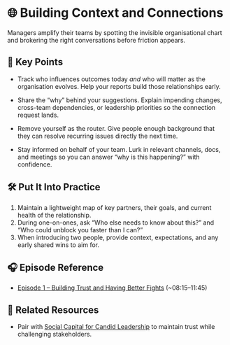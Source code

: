 # 🌐 Building Context and Connections

Managers amplify their teams by spotting the invisible organisational chart and brokering the right conversations before friction appears.

## 🔑 Key Points

- Track who influences outcomes today *and* who will matter as the organisation evolves.
  Help your reports build those relationships early.

- Share the “why” behind your suggestions.
  Explain impending changes, cross-team dependencies, or leadership priorities so the connection request lands.

- Remove yourself as the router.
  Give people enough background that they can resolve recurring issues directly the next time.

- Stay informed on behalf of your team.
  Lurk in relevant channels, docs, and meetings so you can answer “why is this happening?” with confidence.

## 🛠️ Put It Into Practice

1. Maintain a lightweight map of key partners, their goals, and current health of the relationship.
2. During one-on-ones, ask “Who else needs to know about this?” and “Who could unblock you faster than I can?”
3. When introducing two people, provide context, expectations, and any early shared wins to aim for.

## 🎧 Episode Reference

- [Episode 1 – Building Trust and Having Better Fights](https://www.youtube.com/watch?v=JZSePIKgAaw&list=PLdx6vnBOYrMZw3ZHjJJyItqQuZQhTIzhc) (~08:15–11:45)

## 🔗 Related Resources

- Pair with [Social Capital for Candid Leadership](social-capital-for-candid-leadership.md) to maintain trust while challenging stakeholders.
